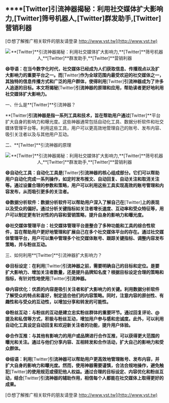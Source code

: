 ## ****[Twitter]**引流神器揭秘：利用社交媒体扩大影响力,**[Twitter]**筛号机器人,**[Twitter]**群发助手,**[Twitter]**营销利器**

[😍想了解推广相关软件的朋友请登录 http://www.vst.tw](http://www.vst.tw)

 <center><img src="https://vst.tw/MP4/tuiguang/png/0.png" alt="**[Twitter]**引流神器揭秘：利用社交媒体扩大影响力,**[Twitter]**筛号机器人,**[Twitter]**群发助手,**[Twitter]**营销利器"></center>

**😄导语：在当今数字化时代，社交媒体已经成为人们获取信息、传播观点以及扩大影响力的重要平台之一。而**[Twitter]**作为全球范围内最受欢迎的社交媒体之一，其独特的信息传播方式和广泛的用户群体，使得利用**[Twitter]**引流神器成为了许多人追逐的目标。本文将揭秘**[Twitter]**引流神器的原理和应用，帮助读者更好地利用社交媒体扩大影响力。**

一、什么是**[Twitter]**引流神器？

**[Twitter]**引流神器是指一系列工具和技术，旨在帮助用户通过**[Twitter]**平台扩大自身的影响力和曝光度。这些神器通常包括自动化工具、数据分析软件和社交媒体管理平台等。利用这些工具，用户可以更高效地管理自己的账号、发布内容、吸引关注者以及与其他用户互动。

二、**[Twitter]**引流神器的原理

 <center><img src="https://vst.tw/MP4/tuiguang/png/2.png" alt="**[Twitter]**引流神器揭秘：利用社交媒体扩大影响力,**[Twitter]**筛号机器人,**[Twitter]**群发助手,**[Twitter]**营销利器"></center>

**😄自动化工具：自动化工具是**[Twitter]**引流神器的核心组成部分。它们可以帮助用户自动化完成一系列操作，如定时发布推文、自动回复、自动关注和取消关注等。通过设置合理的参数和策略，用户可以利用这些工具实现高效的账号管理和内容发布，从而吸引更多的关注者。**

**😄数据分析软件：数据分析软件可以帮助用户深入了解自己在**[Twitter]**上的表现以及受众的偏好。通过分析关键指标如关注者增长速度、互动率和受众特征等，用户可以制定更有针对性的内容和营销策略，提升自身的影响力和曝光度。**

**😄社交媒体管理平台：社交媒体管理平台是整合了多种功能和工具的综合性软件，旨在帮助用户更好地管理和扩展自己在多个社交媒体平台的存在。通过社交媒体管理平台，用户可以集中管理多个社交媒体账号、跟踪关键指标、调整内容发布策略，并与粉丝互动。**

三、如何利用**[Twitter]**引流神器扩大影响力？

**😄目标设定：在利用**[Twitter]**引流神器之前，需要明确自己的目标和定位。是要扩大影响力、增加关注者数量，还是提升品牌知名度？根据目标设定合理的策略和指标，有针对性地使用**[Twitter]**引流神器。**

**😄内容优化：优质的内容是吸引关注者和扩大影响力的关键。利用数据分析软件了解受众的特点和喜好，制定适合他们的内容策略。同时，注意内容的原创性、有趣性和与受众的互动性，以增加分享和转发的可能性。**

**😄粉丝互动：与粉丝的互动是建立忠实粉丝群体的重要环节。通过回复评论、@提及和私信等方式，积极与粉丝互动，增加用户参与感和忠诚度。此外，可以利用自动化工具设定自动回复和欢迎新关注者的功能，提升用户体验。**

**😄合作互推：与其他有影响力的用户或品牌进行合作互推，可以获得更大范围的曝光和关注。通过与他们分享内容、互相转发和合作活动，扩大自己的影响力和受众群体。**

**😄结语：利用**[Twitter]**引流神器可以帮助用户更高效地管理账号、发布内容，并扩大自身的影响力和曝光度。然而，使用神器需要谨慎，合法合规地操作，避免触犯**[Twitter]**的使用规范或侵犯他人权益。通过合理的目标设定、内容优化和粉丝互动，结合**[Twitter]**引流神器的辅助作用，相信每个人都能在社交媒体上取得更好的成果。**

[😍想了解推广相关软件的朋友请登录 http://www.vst.tw](http://www.vst.tw)



